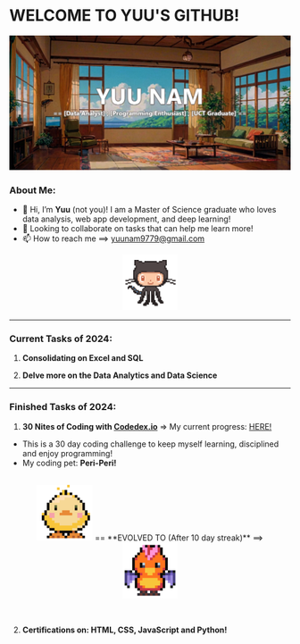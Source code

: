 # WELCOME TO YUU'S GITHUB! 

![banner](https://github.com/yuunam97/yuunam97/blob/main/images/banner.png?raw=true)

### About Me: 
- 👋 Hi, I’m **Yuu** (not you)! I am a Master of Science graduate who loves data analysis, web app development, and deep learning!   
- 💞️ Looking to collaborate on tasks that can help me learn more!
- 📫 How to reach me ==> yuunam9779@gmail.com

<p align="center">
  <img width="100" height="100" src="images/octocat.gif">
</p>

------------------------------------------------------------------------------------------------------

### Current Tasks of 2024:
1. **Consolidating on Excel and SQL**

2. **Delve more on the Data Analytics and Data Science**

------------------------------------------------------------------------------------------------------

### Finished Tasks of 2024: 
1. **30 Nites of Coding with [Codedex.io](https://www.codedex.io/home)** => My current progress: [HERE!](https://www.codedex.io/@Sexiibeast97/30-nites-of-code)
- This is a 30 day coding challenge to keep myself learning, disciplined and enjoy programming!  
- My coding pet: **Peri-Peri!** <br><br>

<p align="center">
  <img width="100" height="100" src="images/baby-happy-duck.gif"> == **EVOLVED TO (After 10 day streak)** ==>
  <img width="100" height="100" src="images/evolved-happy-duck.gif">
</p>

<br>

2. **Certifications on: HTML, CSS, JavaScript and Python!**


<!---
yuunam97/yuunam97 is a ✨ special ✨ repository because its `README.md` (this file) appears on your GitHub profile.
You can click the Preview link to take a look at your changes.
--->
